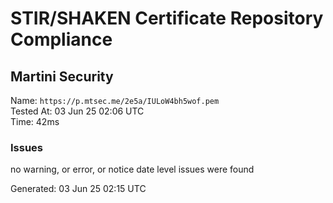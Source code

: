 # STIR/SHAKEN Certificate Repository Compliance

## Martini Security

Name: `https://p.mtsec.me/2e5a/IULoW4bh5wof.pem`\
Tested At: 03 Jun 25 02:06 UTC\
Time: 42ms

### Issues

no warning, or error, or notice date level issues were found

Generated: 03 Jun 25 02:15 UTC